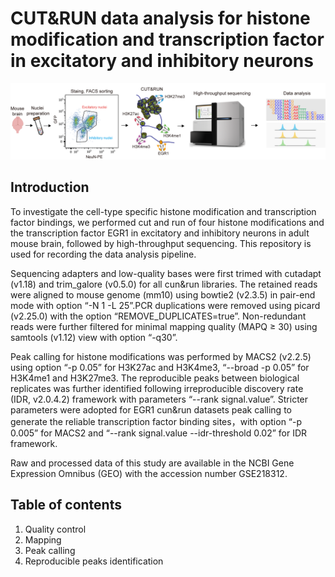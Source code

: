 # CUT&RUN data analysis for histone modification and transcription factor in excitatory and inhibitory neurons

<div align=center><img  src="https://github.com/Gavin-Yinld/Neuronal_CUT.RUN/blob/main/github.png"/></div>

## Introduction

To investigate the cell-type specific histone modification and transcription factor bindings, we performed cut and run of four histone modifications and the transcription factor EGR1 in excitatory and inhibitory neurons in adult mouse brain, followed by high-throughput sequencing. This repository is used for recording the data analysis pipeline.

Sequencing adapters and low-quality bases were first trimed with cutadapt (v1.18) and trim_galore (v0.5.0) for all cun&run libraries. The retained reads were aligned to mouse genome (mm10) using bowtie2 (v2.3.5) in pair-end mode with option “-N 1 -L 25”.PCR duplications were removed using picard (v2.25.0) with the option “REMOVE_DUPLICATES=true”. Non-redundant reads were further filtered for minimal mapping quality (MAPQ ≥ 30) using samtools (v1.12) view with option “-q30”.

Peak calling for histone modifications was performed by MACS2 (v2.2.5) using option “-p 0.05” for H3K27ac and H3K4me3, “--broad -p 0.05” for H3K4me1 and H3K27me3. The reproducible peaks between biological replicates was further identified following irreproducible discovery rate (IDR, v2.0.4.2) framework with parameters “--rank signal.value”. Stricter parameters were adopted for EGR1 cun&run datasets peak calling to generate the reliable transcription factor binding sites，with option “-p 0.005” for MACS2 and “--rank signal.value --idr-threshold 0.02” for IDR framework.

Raw and processed data of this study are available in the NCBI Gene Expression Omnibus (GEO) with the accession number GSE218312. 

## Table of contents
1. Quality control
2. Mapping
3. Peak calling
4. Reproducible peaks identification
